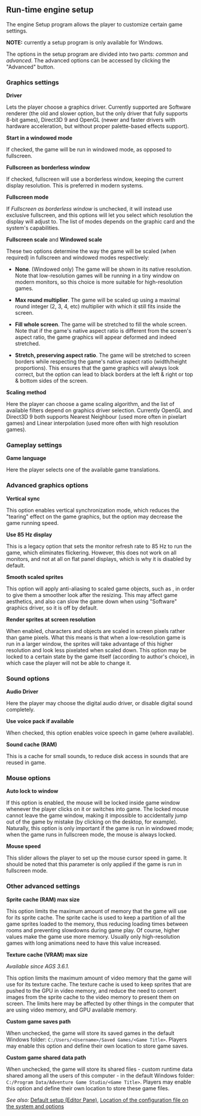 ## Run-time engine setup

The engine Setup program allows the player to customize certain game
settings.

**NOTE:** currently a setup program is only available for Windows.

The options in the setup program are divided into two parts: _common_ and _advanced_.
The advanced options can be accessed by clicking the "Advanced" button.

### Graphics settings

**Driver**

Lets the player choose a graphics driver. Currently supported are Software
renderer (the old and slower option, but the only driver that fully supports 8-bit
games), Direct3D 9 and OpenGL (newer and faster drivers with hardware
acceleration, but without proper palette-based effects support).

**Start in a windowed mode**

If checked, the game will be run in windowed mode, as opposed to
fullscreen.

**Fullscreen as borderless window**

If checked, fullscreen will use a borderless window, keeping the current display resolution.
This is preferred in modern systems.

**Fullscreen mode**

If _Fullscreen as borderless window_ is unchecked, it will instead use exclusive fullscreen, and
this options will let you select which resolution the display will adjust to. The list of modes
depends on the graphic card and the system's capabilities.

**Fullscreen scale** and **Windowed scale**

These two options determine the way the game will be scaled (when required)
in fullscreen and windowed modes respectively:

- **None**. (Windowed only) The game will be shown in its native resolution. Note that
low-resolution games will be running in a tiny window on modern
monitors, so this choice is more suitable for high-resolution games.

- **Max round multiplier**. The game will be scaled up using a maximal
round integer (2, 3, 4, etc) multiplier with which it still fits inside
the screen.

- **Fill whole screen**. The game will be stretched to fill the whole
screen. Note that if the game's native aspect ratio is different from the
screen's aspect ratio, the game graphics will appear deformed and indeed stretched.

- **Stretch, preserving aspect ratio**. The game will be
stretched to screen borders while respecting the game's native aspect ratio
(width/height proportions). This ensures that the game graphics will always
look correct, but the option can lead to black borders at the left & right or
top & bottom sides of the screen.

**Scaling method**

Here the player can choose a game scaling algorithm, and the list of available filters depend on
graphics driver selection. Currently OpenGL and Direct3D 9 both supports 
Nearest Neighbour (used more often in pixelart games) and Linear interpolation (used more often with
high resolution games).

### Gameplay settings

**Game language**

Here the player selects one of the available game translations.

### Advanced graphics options

**Vertical sync**

This option enables vertical synchronization mode, which reduces the
"tearing" effect on the game graphics, but the option may decrease the game running speed.

**Use 85 Hz display**

This is a legacy option that sets the monitor refresh rate to 85 Hz to run the game,
which eliminates flickering. However, this does not work on all monitors,
and not at all on flat panel displays, which is why it is disabled by
default.

**Smooth scaled sprites**

This option will apply anti-aliasing to scaled game objects, such as , in order to
give them a smoother look after the resizing. This may affect game aesthetics, and also can slow the game down when using "Software" graphics driver, so it is off by default.

**Render sprites at screen resolution**

When enabled, characters and objects are scaled in screen pixels rather
than game pixels. What this means is that when a low-resolution game is
run in a larger window, the sprites will take advantage of this higher
resolution and look less pixelated when scaled down. This option may be
locked to a certain state by the game itself (according to author's
choice), in which case the player will not be able to change it.

### Sound options

**Audio Driver**

Here the player may choose the digital audio driver, or disable digital
sound completely.

**Use voice pack if available**

When checked, this option enables voice speech in game (where
available).

**Sound cache (RAM)**

This is a cache for small sounds, to reduce disk access in sounds that are reused in game.

### Mouse options

**Auto lock to window**

If this option is enabled, the mouse will be locked inside game window
whenever the player clicks on it or switches into game. The locked mouse
cannot leave the game window, making it impossible to accidentally jump out of the
game by mistake (by clicking on the desktop, for example). Naturally, this
option is only important if the game is run in windowed mode; when the game runs in
fullscreen mode, the mouse is always locked.

**Mouse speed**

This slider allows the player to set up the mouse cursor speed in game. It
should be noted that this parameter is only applied if the game is run
in fullscreen mode.

### Other advanced settings

**Sprite cache (RAM) max size**

This option limits the maximum amount of memory that the game will use
for its sprite cache. The sprite cache is used to keep a partition of all
the game sprites loaded to the memory, thus reducing loading times
between rooms and preventing slowdowns during game play. Of course,
higher values make the game use more memory. Usually only
high-resolution games with long animations need to have this value
increased.

**Texture cache (VRAM) max size**

*Available since AGS 3.6.1.*

This option limits the maximum amount of video memory that the game will use for its texture cache.
The texture cache is used to keep sprites that are pushed to the GPU in video memory, and reduce the
need to convert images from the sprite cache to the video memory to present them on screen. The limits
here may be affected by other things in the computer that are using video memory, and GPU available
memory.

**Custom game saves path**

When unchecked, the game will store its saved games in the default Windows folder:
`C:/Users/<Username>/Saved Games/<Game Title>`.
Players may enable this option and define their own location to store
game saves.

**Custom game shared data path**

When unchecked, the game will store its shared files - custom
runtime data shared among all the users of this computer - in the default Windows folder:
`C:/Program Data/Adventure Game Studio/<Game Title>`.
Players may enable this option and define their own location to store
these game files.

*See also:* [Default setup (Editor Pane)](DefaultSetup), [Location of the configuration file on the system and options](RuntimeEngine) 
